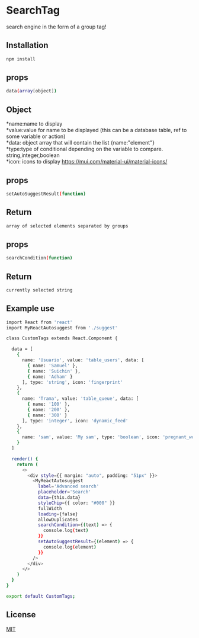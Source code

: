 # SearchTag

search engine in the form of a group tag!

## Installation
```bash
npm install
```
## props
```bash
data(array[object])
```
## Object
*name:name to display <br/>
*value:value for name to be displayed (this can be a database table, ref to some variable or action) <br/>
*data: object array that will contain the list {name:"element"} <br/>
*type:type of conditional depending on the variable to compare. string,integer,boolean <br/>
*icon: icons to display https://mui.com/material-ui/material-icons/

## props
```bash
setAutoSuggestResult(function)
```

## Return
```bash
array of selected elements separated by groups
```

## props
```bash
searchCondition(function)
```

## Return
```bash
currently selected string
```

## Example use
```bash
import React from 'react'
import MyReactAutosuggest from './suggest'

class CustomTags extends React.Component {

  data = [
    {
      name: 'Usuario', value: 'table_users', data: [
        { name: 'Samuel' },
        { name: 'Suichin' },
        { name: 'Adham' }
      ], type: 'string', icon: 'fingerprint'
    },
    {
      name: 'Trama', value: 'table_queue', data: [
        { name: '100' },
        { name: '200' },
        { name: '300' }
      ], type: 'integer', icon: 'dynamic_feed'
    },
    {
      name: 'sam', value: 'My sam', type: 'boolean', icon: 'pregnant_woman'
    }
  ]

  render() {
    return (
      <>
        <div style={{ margin: "auto", padding: "51px" }}>
          <MyReactAutosuggest
            label='Advanced search'
            placeholder='Search'
            data={this.data}
            styleChip={{ color: "#000" }}
            fullWidth
            loading={false}
            allowDuplicates
            searchCondition={(text) => {
              console.log(text)
            }}
            setAutoSuggestResult={(element) => {
              console.log(element)
            }}
          />
        </div>
      </>
    )
  }
}

export default CustomTags;
```


## License
[MIT](https://choosealicense.com/licenses/mit/)